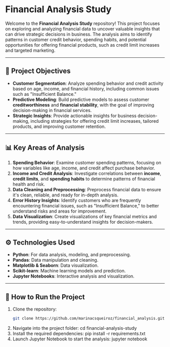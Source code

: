 # Financial Analysis Study

Welcome to the **Financial Analysis Study** repository! This project focuses on exploring and analyzing financial data to uncover valuable insights that can drive strategic decisions in business. The analysis aims to identify patterns in customer credit behavior, spending habits, and potential opportunities for offering financial products, such as credit limit increases and targeted marketing.

---

## 🎯 **Project Objectives**

- **Customer Segmentation**: Analyze spending behavior and credit activity based on age, income, and financial history, including common issues such as "Insufficient Balance."
- **Predictive Modeling**: Build predictive models to assess customer **creditworthiness** and **financial stability**, with the goal of improving decision-making in financial services.
- **Strategic Insights**: Provide actionable insights for business decision-making, including strategies for offering credit limit increases, tailored products, and improving customer retention.

---

## 📊 **Key Areas of Analysis**

1. **Spending Behavior**: Examine customer spending patterns, focusing on how variables like age, income, and credit affect purchase behavior.
2. **Income and Credit Analysis**: Investigate correlations between **income**, **credit limits**, and **spending habits** to determine patterns of financial health and risk.
3. **Data Cleaning and Preprocessing**: Preprocess financial data to ensure it's clean, reliable, and ready for in-depth analysis.
4. **Error History Insights**: Identify customers who are frequently encountering financial issues, such as "Insufficient Balance," to better understand risks and areas for improvement.
5. **Data Visualization**: Create visualizations of key financial metrics and trends, providing easy-to-understand insights for decision-makers.

---

## ⚙️ **Technologies Used**

- **Python**: For data analysis, modeling, and preprocessing.
- **Pandas**: Data manipulation and cleaning.
- **Matplotlib & Seaborn**: Data visualization.
- **Scikit-learn**: Machine learning models and prediction.
- **Jupyter Notebooks**: Interactive analysis and visualization.

---

## 📝 **How to Run the Project**

1. Clone the repository:
   ```bash
   git clone https://github.com/marinacsqueiroz/financial_analysis.git
2. Navigate into the project folder:
   cd financial-analysis-study
3. Install the required dependencies:
   pip install -r requirements.txt
4. Launch Jupyter Notebook to start the analysis:
   jupyter notebook





